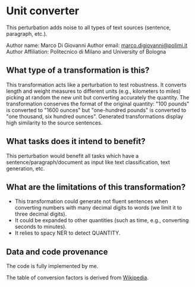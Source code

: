 # Unit converter
This perturbation adds noise to all types of text sources (sentence, paragraph, etc.).

Author name: Marco Di Giovanni
Author email: marco.digiovanni@polimi.it
Author Affiliation: Politecnico di Milano and University of Bologna

## What type of a transformation is this?
This transformation acts like a perturbation to test robustness.
It converts length and weight measures to different units (e.g., kilometers to miles) picking at random the new unit but converting accurately the quantity.
The transformation conserves the format of the original quantity: "100 pounds" is converted to "1600 ounces" but "one-hundred pounds" is converted to "one thousand, six hundred ounces".
Generated transformations display high similarity to the source sentences.


## What tasks does it intend to benefit?
This perturbation would benefit all tasks which have a sentence/paragraph/document as input like text classification, text generation, etc.


## What are the limitations of this transformation?
- This transformation could generate not fluent sentences when converting numbers with many decimal digits to words (we limit it to three decimal digits).
- It could be expanded to other quantities (such as time, e.g., converting seconds to minutes).
- It relies to spacy NER to detect QUANTITY.

## Data and code provenance

The code is fully implemented by me.

The table of conversion factors is derived from [Wikipedia](https://en.wikipedia.org/wiki/Conversion_of_units).
